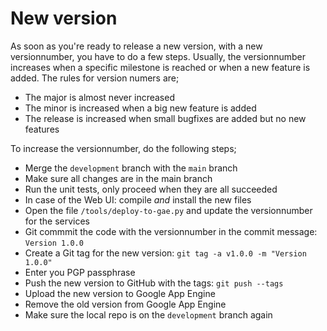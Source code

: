 # New version

As soon as you're ready to release a new version, with a new versionnumber, you have to do a few steps. Usually, the versionnumber increases when a specific milestone is reached or when a new feature is added. The rules for version numers are;

-   The major is almost never increased
-   The minor is increased when a big new feature is added
-   The release is increased when small bugfixes are added but no new features

To increase the versionnumber, do the following steps;

-   Merge the `development` branch with the `main` branch
-   Make sure all changes are in the main branch
-   Run the unit tests, only proceed when they are all succeeded
-   In case of the Web UI: compile _and_ install the new files
-   Open the file `/tools/deploy-to-gae.py` and update the versionnumber for the services
-   Git commmit the code with the versionnumber in the commit message: `Version 1.0.0`
-   Create a Git tag for the new version: `git tag -a v1.0.0 -m "Version 1.0.0"`
-   Enter you PGP passphrase
-   Push the new version to GitHub with the tags: `git push --tags`
-   Upload the new version to Google App Engine
-   Remove the old version from Google App Engine
-   Make sure the local repo is on the `development` branch again